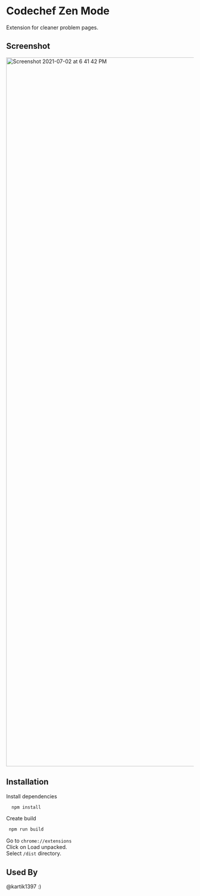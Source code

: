 # Codechef Zen Mode

Extension for cleaner problem pages.

## Screenshot

<img width="1904" alt="Screenshot 2021-07-02 at 6 41 42 PM" src="https://user-images.githubusercontent.com/24036721/124279510-373f3080-db65-11eb-9bf8-527f0a2ab132.png">

## Installation

Install dependencies

```bash 
  npm install
 ```
 Create build
 ```bash
  npm run build
```

Go to `chrome://extensions`\
Click on Load unpacked.\
Select `/dist` directory.

## Used By

@kartik1397 :)
